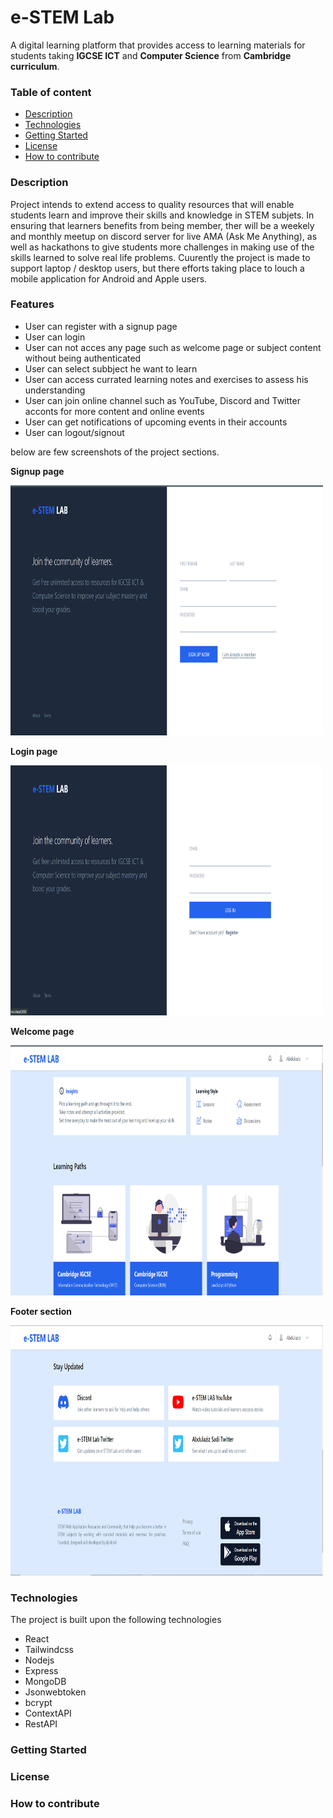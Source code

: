 # e-STEM Lab

A digital learning platform that provides access to learning materials for students taking **IGCSE ICT** and **Computer Science** from **Cambridge curriculum**.

### Table of content

- [Description](#description)
- [Technologies](technologies)
- [Getting Started](#getting_started)
- [License](#License)
- [How to contribute](#how+to_contribute)

### Description

Project intends to extend access to quality resources that will enable students learn and improve their skills and knowledge in STEM subjets.
In ensuring that learners benefits from being member, ther will be a weekely and monthly meetup on discord server for live AMA (Ask Me Anything), as well as hackathons to give students more challenges in making use of the skills learned to solve real life problems.
Cuurently the project is made to support laptop / desktop users, but there efforts taking place to louch a mobile application for Android and Apple users.

### Features

- User can register with a signup page
- User can login
- User can not acces any page such as welcome page or subject content without being authenticated
- User can select subbject he want to learn
- User can access currated learning notes and exercises to assess his understanding
- User can join online channel such as YouTube, Discord and Twitter acconts for more content and online events
- User can get notifications of upcoming events in their accounts
- User can logout/signout

below are few screenshots of the project sections.

**Signup page**

<img src="/src/img/signup_page.png" width="500" height="400">

**Login page**

<img src="/src/img/loginpage.png" width="500" height="400">

**Welcome page**

<img src="/src/img/welcomepage.png" width="500" height="400">

**Footer section**

<img src="/src/img/footersection.png" width="500" height="400">

### Technologies

The project is built upon the following technologies

- React
- Tailwindcss
- Nodejs
- Express
- MongoDB
- Jsonwebtoken
- bcrypt
- ContextAPI
- RestAPI

### Getting Started

### License

### How to contribute
